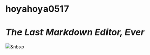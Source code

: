 # hoyahoya0517
# _The Last Markdown Editor, Ever_

<img src="https://img.shields.io/badge/Python-3766AB?style=flat-square&logo=Python&logoColor=white"/></a>&nbsp 
